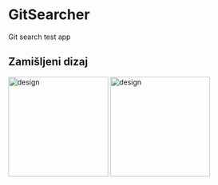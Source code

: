 # GitSearcher
Git search test app

## Zamišljeni dizaj

<img width="200" alt="design" src="https://user-images.githubusercontent.com/61595425/152704897-e064fec8-27fd-45f1-8d1e-1d2a1e50a0a0.png">


<img width="200" alt="design" src="https://user-images.githubusercontent.com/61595425/152704943-b9359f64-e90f-46e2-938c-09838f42b5aa.png">
